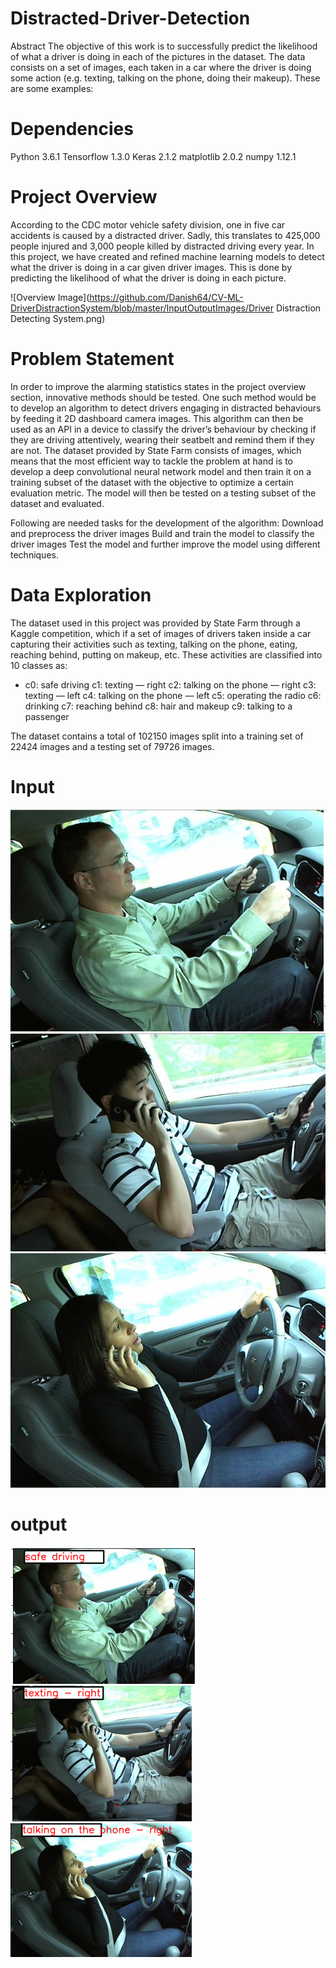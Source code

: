 # Distracted-Driver-Detection
Abstract
The objective of this work is to successfully predict the likelihood of what a driver is doing in each of the pictures in the dataset.
The data consists on a set of images, each taken in a car where the driver is doing some action (e.g. texting, talking on the phone, doing their makeup). These are some examples:

# Dependencies
Python 3.6.1
Tensorflow 1.3.0
Keras 2.1.2
matplotlib 2.0.2
numpy 1.12.1

# Project Overview
According to the CDC motor vehicle safety division, one in five car accidents is caused by a distracted driver. Sadly, this translates to 425,000 people injured and 3,000 people killed by distracted driving every year.
In this project, we have created and refined machine learning models to detect what the driver is doing in a car given driver images. This is done by predicting the likelihood of what the driver is doing in each picture.

![Overview Image](https://github.com/Danish64/CV-ML-DriverDistractionSystem/blob/master/InputOutputImages/Driver Distraction Detecting System.png)


# Problem Statement
In order to improve the alarming statistics states in the project overview section, innovative methods should be tested. One such method would be to develop an algorithm to detect drivers engaging in distracted behaviours by feeding it 2D dashboard camera images. This algorithm can then be used as an API in a device to classify the driver’s behaviour by checking if they are driving attentively, wearing their seatbelt and remind them if they are not.
The dataset provided by State Farm consists of images, which means that the most efficient way to tackle the problem at hand is to develop a deep convolutional neural network model and then train it on a training subset of the dataset with the objective to optimize a certain evaluation metric. The model will then be tested on a testing subset of the dataset and evaluated.
 
Following are needed tasks for the development of the algorithm:
Download and preprocess the driver images
Build and train the model to classify the driver images
Test the model and further improve the model using different techniques.
 
# Data Exploration
The dataset used in this project was provided by State Farm through a Kaggle competition, which if a set of images of drivers taken inside a car capturing their activities such as texting, talking on the phone, eating, reaching behind, putting on makeup, etc. These activities are classified into 10 classes as:
+ c0: safe driving
c1: texting — right
c2: talking on the phone — right
c3: texting — left
c4: talking on the phone — left
c5: operating the radio
c6: drinking
c7: reaching behind
c8: hair and makeup
c9: talking to a passenger
 
 
The dataset contains a total of 102150 images split into a training set of 22424 images and a testing set of 79726 images.

# Input

![First Test Image](https://github.com/Danish64/CV-ML-DriverDistractionSystem/blob/master/InputOutputImages/Input1.PNG)
![Second Test Image](https://github.com/Danish64/CV-ML-DriverDistractionSystem/blob/master/InputOutputImages/Input2.PNG)
![Third Test Image](https://github.com/Danish64/CV-ML-DriverDistractionSystem/blob/master/InputOutputImages/Input3.PNG)

# output 

![First Test Image](https://github.com/Danish64/CV-ML-DriverDistractionSystem/blob/master/InputOutputImages/Output1.PNG)
![Second Test Image](https://github.com/Danish64/CV-ML-DriverDistractionSystem/blob/master/InputOutputImages/Output2.PNG)
![Third Test Image](https://github.com/Danish64/CV-ML-DriverDistractionSystem/blob/master/InputOutputImages/Output3.PNG)






